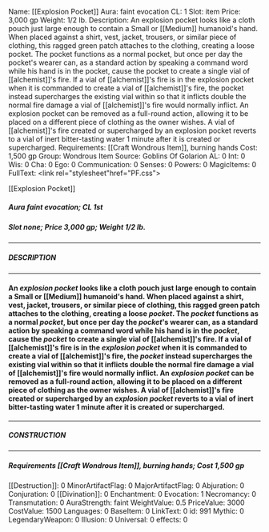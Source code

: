 Name: [[Explosion Pocket]]
Aura: faint evocation
CL: 1
Slot: item
Price: 3,000 gp
Weight: 1/2 lb.
Description: An explosion pocket looks like a cloth pouch just large enough to contain a Small or [[Medium]] humanoid's hand. When placed against a shirt, vest, jacket, trousers, or similar piece of clothing, this ragged green patch attaches to the clothing, creating a loose pocket. The pocket functions as a normal pocket, but once per day the pocket's wearer can, as a standard action by speaking a command word while his hand is in the pocket, cause the pocket to create a single vial of [[alchemist]]'s fire. If a vial of [[alchemist]]'s fire is in the explosion pocket when it is commanded to create a vial of [[alchemist]]'s fire, the pocket instead supercharges the existing vial within so that it inflicts double the normal fire damage a vial of [[alchemist]]'s fire would normally inflict. An explosion pocket can be removed as a full-round action, allowing it to be placed on a different piece of clothing as the owner wishes. A vial of [[alchemist]]'s fire created or supercharged by an explosion pocket reverts to a vial of inert bitter-tasting water 1 minute after it is created or supercharged.
Requirements: [[Craft Wondrous Item]], burning hands
Cost: 1,500 gp
Group: Wondrous Item
Source: Goblins Of Golarion
AL: 0
Int: 0
Wis: 0
Cha: 0
Ego: 0
Communication: 0
Senses: 0
Powers: 0
MagicItems: 0
FullText: <link rel="stylesheet"href="PF.css"><div class="heading"><p class="alignleft">[[Explosion Pocket]]</p><div style="clear: both;"></div></div><div><h5><b>Aura </b>faint evocation; <b>CL </b>1st</h5><h5><b>Slot </b>none; <b>Price </b>3,000 gp; <b>Weight </b>1/2 lb.</h5></div><hr/><div><h5><b>DESCRIPTION</b></h5></div><hr/><div><h4><p>An <i>explosion <i>pocket</i></i> looks like a cloth pouch just large enough to contain a Small or [[Medium]] humanoid's hand. When placed against a shirt, vest, jacket, trousers, or similar piece of clothing, this ragged green patch attaches to the clothing, creating a loose <i>pocket</i>. The <i>pocket</i> functions as a normal <i>pocket</i>, but once per day the <i>pocket</i>'s wearer can, as a standard action by speaking a command word while his hand is in the <i>pocket</i>, cause the <i>pocket</i> to create a single vial of [[alchemist]]'s fire. If a vial of [[alchemist]]'s fire is in the <i>explosion <i>pocket</i></i> when it is commanded to create a vial of [[alchemist]]'s fire, the <i>pocket</i> instead supercharges the existing vial within so that it inflicts double the normal fire damage a vial of [[alchemist]]'s fire would normally inflict. An <i>explosion <i>pocket</i></i> can be removed as a full-round action, allowing it to be placed on a different piece of clothing as the owner wishes. A vial of [[alchemist]]'s fire created or supercharged by an <i>explosion <i>pocket</i></i> reverts to a vial of inert bitter-tasting water 1 minute after it is created or supercharged.</p></h4></div><hr/><div><h5><b>CONSTRUCTION</b></h5></div><hr/><div><h5><b>Requirements </b>[[Craft Wondrous Item]], <i>burning hands</i>; <b>Cost </b>1,500 gp</h5></div>
[[Destruction]]: 0
MinorArtifactFlag: 0
MajorArtifactFlag: 0
Abjuration: 0
Conjuration: 0
[[Divination]]: 0
Enchantment: 0
Evocation: 1
Necromancy: 0
Transmutation: 0
AuraStrength: faint
WeightValue: 0.5
PriceValue: 3000
CostValue: 1500
Languages: 0
BaseItem: 0
LinkText: 0
id: 991
Mythic: 0
LegendaryWeapon: 0
Illusion: 0
Universal: 0
effects: 0
